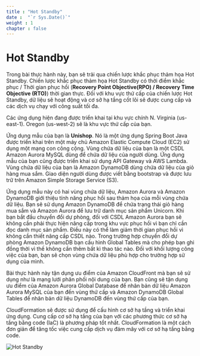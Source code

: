 ```yaml
---
title : "Hot Standby"
date :  "`r Sys.Date()`" 
weight : 1 
chapter : false
---
```

# Hot Standby

Trong bài thực hành này, bạn sẽ trải qua chiến lược khắc phục thảm họa Hot Standby. Chiến lược khắc phục thảm họa Hot Standby có thời điểm khắc phục  /  Thời gian phục hồi (**Recovery Point Objective(RPO) / Recovery Time Objective (RTO)**) thời gian thực. Đối với khu vực thứ cấp của chiến lược Hot Standby, dữ liệu sẽ hoạt động và cơ sở hạ tầng cốt lõi sẽ được cung cấp và các dịch vụ chạy với công suất tối đa.

Các ứng dụng hiện đang được triển khai tại khu vực chính N. Virginia (us-east-1). Oregon (us-west-2) sẽ là khu vực thứ cấp của bạn.

Ứng dụng mẫu của bạn là **Unishop**. Nó là một ứng dụng Spring Boot Java được triển khai trên một máy chủ Amazon Elastic Compute Cloud (EC2) sử dụng một mạng con công cộng. Vùng chứa dữ liệu của bạn là một CSDL Amazon Aurora  MySQL dùng để chứa dữ liệu của người dùng. Ứng dụng mẫu của bạn cũng được triển khai sử dụng API Gateway và AWS Lambda. Vùng chứa dữ liệu của bạn là Amazon DynamoDB dùng chứa dữ liệu của giỏ hàng mua sắm. Giao diện người dùng được viết bằng bootstrap và được lưu trữ trên Amazon Simple Storage Service (S3).

Ứng dụng mẫu này có hai vùng chứa dữ liệu, Amazon Aurora và Amazon DynamoDB giới thiệu tính năng phục hồi sau thảm họa của mỗi vùng chứa dữ liệu. Bạn sẽ sử dụng Amazon DynamoDB để chứa trạng thái giỏ hàng mua sắm và Amazon Aurora để lưu trữ danh mục sản phẩm Unicorn. Khi bạn bắt đầu chuyển đổi dự phòng, đối với CSDL Amazon Aurora bạn sẽ không cần phải thực hiện nâng cấp trong khu vực phục hồi vì bạn chỉ cần đọc danh mục sản phẩm. Điều này có thể làm giảm thời gian phục hồi vì không cần thiết nâng cấp CSDL nào. Trong trường hợp chuyển đổi dự phòng Amazon DynamoDB bạn cấu hình Global Tables mà cho phép bạn ghi đồng thời vì thế không cần thêm bất kì thao tác nào. Đối với khối lượng công việc của bạn, bạn sẽ chọn vùng chứa dữ liệu phù hợp cho trường hợp sử dụng của mình.

Bài thực hành này tận dụng ưu điểm của Amazon CloudFront mà bạn sẽ sử dụng như là mạng lưới phân phối nội dung của bạn. Bạn cũng sẽ tận dụng ưu điểm của Amazon Aurora Global Database để nhân bản dữ liệu Amazon Aurora MySQL của bạn đến vùng thứ cấp và Amazon DynamoDB Global Tables để nhân bản dữ liệu DynamoDB đến vùng thứ cấp của bạn.

CloudFormation sẽ được sử dụng để cấu hình cơ sở hạ tầng và triển khai ứng dụng. Cung cấp cơ sở hạ tầng của bạn với các phương thức cơ sở hạ tầng bằng code (IaC) là phương pháp tổt nhất. CloudFormation là một cách đơn giản để tăng tốc việc cung cấp dịch vụ đám mây với cơ sở hạ tầng bằng code.

![Hot Standby](../images/hotstandby.png?width=60pc)